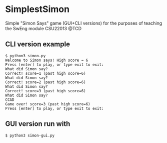 # SimplestSimon
Simple "Simon Says" game (GUI+CLI versions) for the purposes of teaching the SwEng module CSU22013 @TCD 

## CLI version example
```
$ python3 simon.py
Welcome to Simon says! High score = 6
Press [enter] to play, or type exit to exit:
What did Simon say?
Correct! score=1 (past high score=6)
What did Simon say?
Correct! score=2 (past high score=6)
What did Simon say?
Correct! score=3 (past high score=6)
What did Simon say?
CCAD
Game over! score=3 (past high score=6)
Press [enter] to play, or type exit to exit:
```
## GUI version run with
```
$ python3 simon-gui.py
```

